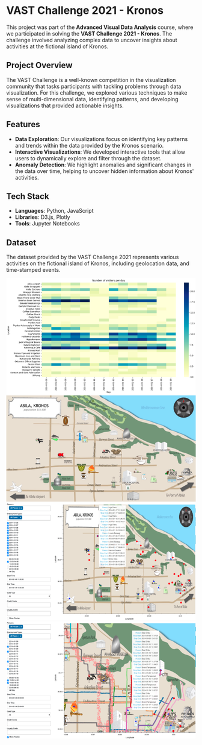 # VAST Challenge 2021 - Kronos

This project was part of the **Advanced Visual Data Analysis** course, where we participated in solving the **VAST Challenge 2021 - Kronos**. The challenge involved analyzing complex data to uncover insights about activities at the fictional island of Kronos.

## Project Overview

The VAST Challenge is a well-known competition in the visualization community that tasks participants with tackling problems through data visualization. For this challenge, we explored various techniques to make sense of multi-dimensional data, identifying patterns, and developing visualizations that provided actionable insights.

## Features

- **Data Exploration**: Our visualizations focus on identifying key patterns and trends within the data provided by the Kronos scenario.
- **Interactive Visualizations**: We developed interactive tools that allow users to dynamically explore and filter through the dataset.
- **Anomaly Detection**: We highlight anomalies and significant changes in the data over time, helping to uncover hidden information about Kronos' activities.

## Tech Stack

- **Languages**: Python, JavaScript
- **Libraries**: D3.js, Plotly
- **Tools**: Jupyter Notebooks

## Dataset

The dataset provided by the VAST Challenge 2021 represents various activities on the fictional island of Kronos, including geolocation data, and time-stamped events.

![Demo](Project/vastdemo2.png)
![Demo](Project/vastdemo1.png)
![Demo](Project/vastdemo3.png)
![Demo](Project/vastdemo4.png)
